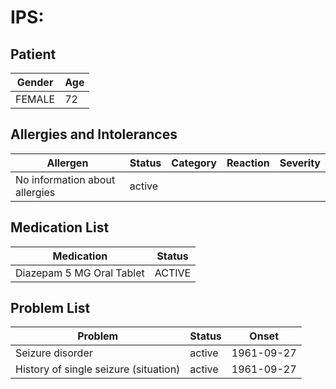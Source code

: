 # IPS:

## Patient

|Gender|Age|
|---|---|
|FEMALE|72|

## Allergies and Intolerances

|Allergen|Status|Category|Reaction|Severity|
|---|---|---|---|---|
|No information about allergies|active||||

## Medication List

|Medication|Status|
|---|---|
|Diazepam 5 MG Oral Tablet|ACTIVE|

## Problem List

|Problem|Status|Onset|
|---|---|---|
|Seizure disorder|active|1961-09-27|
|History of single seizure (situation)|active|1961-09-27|
